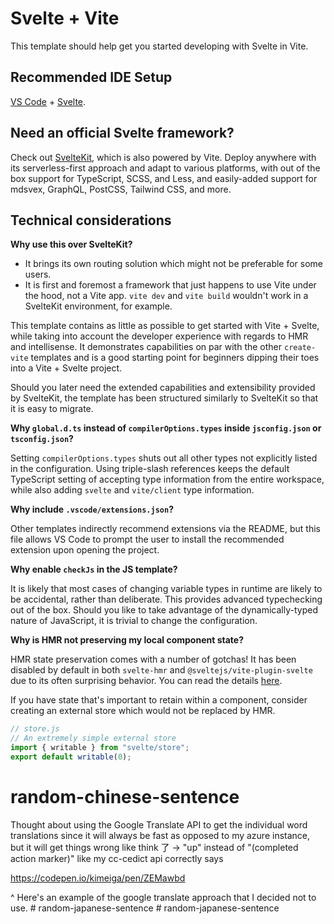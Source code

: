 # Svelte + Vite

This template should help get you started developing with Svelte in Vite.

## Recommended IDE Setup

[VS Code](https://code.visualstudio.com/) + [Svelte](https://marketplace.visualstudio.com/items?itemName=svelte.svelte-vscode).

## Need an official Svelte framework?

Check out [SvelteKit](https://github.com/sveltejs/kit#readme), which is also powered by Vite. Deploy anywhere with its serverless-first approach and adapt to various platforms, with out of the box support for TypeScript, SCSS, and Less, and easily-added support for mdsvex, GraphQL, PostCSS, Tailwind CSS, and more.

## Technical considerations

**Why use this over SvelteKit?**

- It brings its own routing solution which might not be preferable for some users.
- It is first and foremost a framework that just happens to use Vite under the hood, not a Vite app.
  `vite dev` and `vite build` wouldn't work in a SvelteKit environment, for example.

This template contains as little as possible to get started with Vite + Svelte, while taking into account the developer experience with regards to HMR and intellisense. It demonstrates capabilities on par with the other `create-vite` templates and is a good starting point for beginners dipping their toes into a Vite + Svelte project.

Should you later need the extended capabilities and extensibility provided by SvelteKit, the template has been structured similarly to SvelteKit so that it is easy to migrate.

**Why `global.d.ts` instead of `compilerOptions.types` inside `jsconfig.json` or `tsconfig.json`?**

Setting `compilerOptions.types` shuts out all other types not explicitly listed in the configuration. Using triple-slash references keeps the default TypeScript setting of accepting type information from the entire workspace, while also adding `svelte` and `vite/client` type information.

**Why include `.vscode/extensions.json`?**

Other templates indirectly recommend extensions via the README, but this file allows VS Code to prompt the user to install the recommended extension upon opening the project.

**Why enable `checkJs` in the JS template?**

It is likely that most cases of changing variable types in runtime are likely to be accidental, rather than deliberate. This provides advanced typechecking out of the box. Should you like to take advantage of the dynamically-typed nature of JavaScript, it is trivial to change the configuration.

**Why is HMR not preserving my local component state?**

HMR state preservation comes with a number of gotchas! It has been disabled by default in both `svelte-hmr` and `@sveltejs/vite-plugin-svelte` due to its often surprising behavior. You can read the details [here](https://github.com/rixo/svelte-hmr#svelte-hmr).

If you have state that's important to retain within a component, consider creating an external store which would not be replaced by HMR.

```js
// store.js
// An extremely simple external store
import { writable } from "svelte/store";
export default writable(0);
```

# random-chinese-sentence

Thought about using the Google Translate API to get the individual word translations since it will always be fast as opposed to my azure instance, but it will get things wrong like think 了 -> "up" instead of "(completed action marker)" like my cc-cedict api correctly says

https://codepen.io/kimeiga/pen/ZEMawbd

^ Here's an example of the google translate approach that I decided not to use.
#   r a n d o m - j a p a n e s e - s e n t e n c e  
 #   r a n d o m - j a p a n e s e - s e n t e n c e  
 